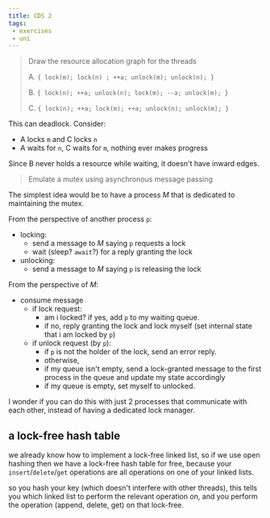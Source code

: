 ```yaml
---
title: CDS 2
tags:
 - exercises
 - uni
---
```


> Draw the resource allocation graph for the threads
> 
> A. `{ lock(m); lock(n) ; ++a; unlock(m); unlock(n); }`
> 
> B. `{ lock(n); ++a; unlock(n); lock(m); --a; unlock(m); }`
> 
> C. `{ lock(n); ++a; lock(m); ++a; unlock(n); unlock(m); }`

This can deadlock. Consider:
 - A locks `m` and C locks `n`
 - A waits for `n`, C waits for `m`, nothing ever makes progress

Since B never holds a resource while waiting, it doesn't have inward edges. 

> Emulate a mutex using asynchronous message passing

The simplest idea would be to have a process $M$ that is dedicated to maintaining the mutex. 

From the perspective of another process `p`:
 - locking:
	 - send a message to $M$ saying `p` requests a lock
	 - wait (sleep? `await`?) for a reply granting the lock
 - unlocking:
	 - send a message to $M$ saying `p` is releasing the lock

From the perspective of $M$:
 - consume message
	 - if lock request:
		 - am i locked? if yes, add `p` to my waiting queue.
		 - if no, reply granting the lock and lock myself (set internal state that i am locked by `p`)
	 - if unlock request (by `p`):
		 - if `p` is not the holder of the lock, send an error reply.
		 - otherwise,
		 - if my queue isn't empty, send a lock-granted message to the first process in the queue and update my state accordingly
		 - if my queue is empty, set myself to unlocked.

I wonder if you can do this with just 2 processes that communicate with each other, instead of having a dedicated lock manager. 

## a lock-free hash table
we already know how to implement a lock-free linked list, so if we use open hashing then we have a lock-free hash table for free, because your `insert`/`delete`/`get` operations are all operations on one of your linked lists. 

so you hash your key (which doesn't interfere with other threads), this tells you which linked list to perform the relevant operation on, and you perform the operation (append, delete, get) on that lock-free. 